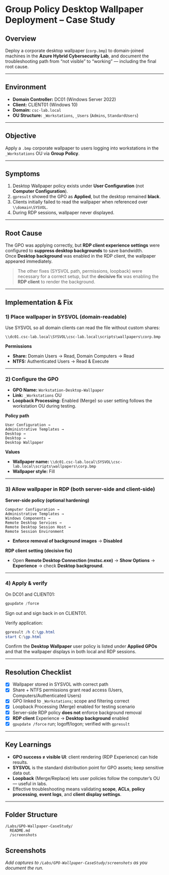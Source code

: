 # Group Policy Desktop Wallpaper Deployment – Case Study

## Overview
Deploy a corporate desktop wallpaper (`corp.bmp`) to domain-joined machines in the **Azure Hybrid Cybersecurity Lab**, and document the troubleshooting path from “not visible” to “working” — including the final root cause.

---

## Environment
- **Domain Controller:** DC01 (Windows Server 2022)
- **Client:** CLIENT01 (Windows 10)
- **Domain:** `csc-lab.local`
- **OU Structure:** `_Workstations`, `_Users` (`Admins`, `StandardUsers`)

---

## Objective
Apply a `.bmp` corporate wallpaper to users logging into workstations in the `_Workstations` OU via **Group Policy**.

---

## Symptoms
1. Desktop Wallpaper policy exists under **User Configuration** (not **Computer Configuration**).
2. `gpresult` showed the GPO as **Applied**, but the desktop remained **black**.
3. Clients initially failed to read the wallpaper when referenced over `\\domain\SYSVOL`.
4. During RDP sessions, wallpaper never displayed.

---

## Root Cause
The GPO was applying correctly, but **RDP client experience settings** were configured to **suppress desktop backgrounds** to save bandwidth.  
Once **Desktop background** was enabled in the RDP client, the wallpaper appeared immediately.

> The other fixes (SYSVOL path, permissions, loopback) were necessary for a correct setup, but the **decisive fix** was enabling the **RDP client** to render the background.

---

## Implementation & Fix

### 1) Place wallpaper in SYSVOL (domain-readable)
Use SYSVOL so all domain clients can read the file without custom shares:
```
\\dc01.csc-lab.local\SYSVOL\csc-lab.local\scripts\wallpapers\corp.bmp
```

**Permissions**
- **Share:** Domain Users → Read, Domain Computers → Read
- **NTFS:** Authenticated Users → Read & Execute

---

### 2) Configure the GPO
- **GPO Name:** `Workstation-Desktop-Wallpaper`
- **Link:** `_Workstations` OU
- **Loopback Processing:** Enabled (Merge) so user setting follows the workstation OU during testing.

**Policy path**
```
User Configuration →
Administrative Templates →
Desktop →
Desktop →
Desktop Wallpaper
```

**Values**
- **Wallpaper name:** `\\dc01.csc-lab.local\SYSVOL\csc-lab.local\scripts\wallpapers\corp.bmp`
- **Wallpaper style:** Fill

---

### 3) Allow wallpaper in RDP (both server-side and client-side)

**Server-side policy (optional hardening)**
```
Computer Configuration →
Administrative Templates →
Windows Components →
Remote Desktop Services →
Remote Desktop Session Host →
Remote Session Environment
```
- **Enforce removal of background images** → **Disabled**

**RDP client setting (decisive fix)**
- Open **Remote Desktop Connection (mstsc.exe)** → **Show Options** → **Experience** → check **Desktop background**.

---

### 4) Apply & verify
On DC01 and CLIENT01:
```powershell
gpupdate /force
```

Sign out and sign back in on CLIENT01.

Verify application:
```powershell
gpresult /h C:\gp.html
start C:\gp.html
```
Confirm the **Desktop Wallpaper** user policy is listed under **Applied GPOs** and that the wallpaper displays in both local and RDP sessions.

---

## Resolution Checklist
- [x] Wallpaper stored in SYSVOL with correct path
- [x] Share + NTFS permissions grant read access (Users, Computers/Authenticated Users)
- [x] GPO linked to `_Workstations`; scope and filtering correct
- [x] Loopback Processing (Merge) enabled for testing scenario
- [x] Server-side RDP policy **does not** enforce background removal
- [x] **RDP client** Experience → **Desktop background** enabled
- [x] `gpupdate /force` run; logoff/logon; verified with `gpresult`

---

## Key Learnings
- **GPO success ≠ visible UI**: client rendering (RDP Experience) can hide results.
- **SYSVOL** is the standard distribution point for GPO assets; keep sensitive data out.
- **Loopback** (Merge/Replace) lets user policies follow the computer’s OU — useful in labs.
- Effective troubleshooting means validating **scope**, **ACLs**, **policy processing**, **event logs**, and **client display settings**.

---

## Folder Structure
```
/Labs/GPO-Wallpaper-CaseStudy/
  README.md
  /screenshots
```

## Screenshots
_Add captures to `/Labs/GPO-Wallpaper-CaseStudy/screenshots` as you document the run._
